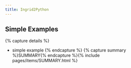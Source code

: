 ```yaml
---
title: Ingrid2Python
---
```


## Simple Examples

{% capture details %}
- simple example
{% endcapture %}
{% capture summary %}<a>SUMMARY</a>{% endcapture %}{% include pages/items/SUMMARY.html %}

